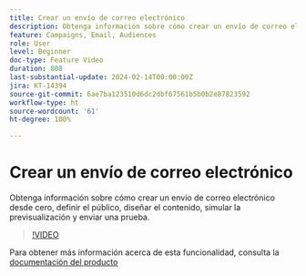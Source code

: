 ```yaml
---
title: Crear un envío de correo electrónico
description: Obtenga información sobre cómo crear un envío de correo electrónico desde cero, definir el público, diseñar el contenido, simular la previsualización y enviar una prueba.
feature: Campaigns, Email, Audiences
role: User
level: Beginner
doc-type: Feature Video
duration: 808
last-substantial-update: 2024-02-14T00:00:00Z
jira: KT-14394
source-git-commit: 6ae7ba123510d6dc2dbf67561b5b0b2e87823592
workflow-type: ht
source-wordcount: '61'
ht-degree: 100%

---
```



# Crear un envío de correo electrónico

Obtenga información sobre cómo crear un envío de correo electrónico desde cero, definir el público, diseñar el contenido, simular la previsualización y enviar una prueba.

>[!VIDEO](https://video.tv.adobe.com/v/3425866/?learn=on)

Para obtener más información acerca de esta funcionalidad, consulta la [documentación del producto](https://experienceleague.adobe.com/docs/campaign-web/v8/msg/gs-deliveries.html?lang=es)